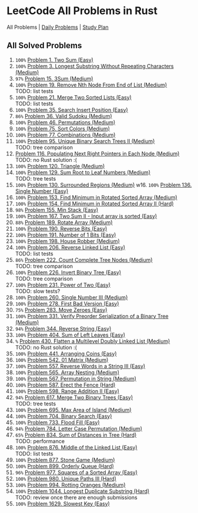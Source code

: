 LeetCode All Problems in Rust
=============================

All Problems | [Daily Problems](DAILY.md) | [Study Plan](STUDY_PLAN.md)

All Solved Problems
-------------------

1. `100%` [Problem 1. Two Sum (Easy)](problem_0001/)
2. `100%` [Problem 3. Longest Substring Without Repeating Characters (Medium)](problem_0003/)
3. `97%` [Problem 15. 3Sum (Medium)](problem_0015/)
4. `100%` [Problem 19. Remove Nth Node From End of List (Medium)](problem_0019/) \
    TODO: list tests
5. `100%` [Problem 21. Merge Two Sorted Lists (Easy)](problem_0021/) \
    TODO: list tests
6. `100%` [Problem 35. Search Insert Position (Easy)](problem_0035/)
7. `86%` [Problem 36. Valid Sudoku (Medium)](problem_0036/)
8. `100%` [Problem 46. Permutations (Medium)](problem_0046/)
9. `100%` [Problem 75. Sort Colors (Medium)](problem_0075/)
10. `100%` [Problem 77. Combinations (Medium)](problem_0077/)
11. `100%` [Problem 95. Unique Binary Search Trees II (Medium)](problem_0095/) \
    TODO: tree comparison
12. [Problem 116. Populating Next Right Pointers in Each Node (Medium)](problem_0116/) \
    TODO: no Rust solution :(
13. `100%` [Problem 120. Triangle (Medium)](problem_0120/)
14. `100%` [Problem 129. Sum Root to Leaf Numbers (Medium)](problem_0129/) \
    TODO: tree tests
15. `100%` [Problem 130. Surrounded Regions (Medium)](problem_0130/)
w16. `100%` [Problem 136. Single Number (Easy)](problem_0136/)
17. `100%` [Problem 153. Find Minimum in Rotated Sorted Array (Medium)](problem_0153/)
18. `100%` [Problem 154. Find Minimum in Rotated Sorted Array II (Hard)](problem_0154/)
19. `98%` [Problem 155. Min Stack (Easy)](problem_0155/)
20. `100%` [Problem 167. Two Sum II - Input array is sorted (Easy)](problem_0167/)
21. `88%` [Problem 189. Rotate Array (Medium)](problem_0189/)
22. `100%` [Problem 190. Reverse Bits (Easy)](problem_0190/)
23. `100%` [Problem 191. Number of 1 Bits (Easy)](problem_0191/)
24. `100%` [Problem 198. House Robber (Medium)](problem_0198/)
25. `100%` [Problem 206. Reverse Linked List (Easy)](problem_0206/) \
    TODO: list tests
26. `86%` [Problem 222. Count Complete Tree Nodes (Medium)](problem_0222/) \
    TODO: tree comparison
27. `100%` [Problem 226. Invert Binary Tree (Easy)](problem_0226/) \
    TODO: tree comparison
28. `100%` [Problem 231. Power of Two (Easy)](problem_0231/) \
    TODO: slow tests?
29. `100%` [Problem 260. Single Number III (Medium)](problem_0260/)
30. `100%` [Problem 278. First Bad Version (Easy)](problem_0278/)
31. `75%` [Problem 283. Move Zeroes (Easy)](problem_0283/)
32. `100%` [Problem 331. Verify Preorder Serialization of a Binary Tree (Medium)](problem_0331/)
33. `94%` [Problem 344. Reverse String (Easy)](problem_0344/)
34. `100%` [Problem 404. Sum of Left Leaves (Easy)](problem_0404/)
35. `%` [Problem 430. Flatten a Multilevel Doubly Linked List (Medium)](problem_0430/) \
    TODO: no Rust solution :(
36. `100%` [Problem 441. Arranging Coins (Easy)](problem_0441/)
37. `100%` [Problem 542. 01 Matrix (Medium)](problem_0542/)
38. `100%` [Problem 557. Reverse Words in a String III (Easy)](problem_0557/)
39. `100%` [Problem 565. Array Nesting (Medium)](problem_0565/)
40. `100%` [Problem 567. Permutation in String (Medium)](problem_0567/)
41. `100%` [Problem 587. Erect the Fence (Hard)](problem_0587/)
42. `100%` [Problem 598. Range Addition II (Easy)](problem_0598/)
43. `94%` [Problem 617. Merge Two Binary Trees (Easy)](problem_0617/) \
    TODO: tree tests
44. `100%` [Problem 695. Max Area of Island (Medium)](problem_0695/)
45. `100%` [Problem 704. Binary Search (Easy)](problem_0704/)
46. `100%` [Problem 733. Flood Fill (Easy)](problem_0733/)
47. `94%` [Problem 784. Letter Case Permutation (Medium)](problem_0784/)
48. `65%` [Problem 834. Sum of Distances in Tree (Hard)](problem_0834/) \
    TODO: performance
49. `100%` [Problem 876. Middle of the Linked List (Easy)](problem_0876/) \
    TODO: list tests
50. `100%` [Problem 877. Stone Game (Medium)](problem_0877/)
51. `100%` [Problem 899. Orderly Queue (Hard)](problem_0899/)
52. `96%` [Problem 977. Squares of a Sorted Array (Easy)](problem_0977/)
53. `100%` [Problem 980. Unique Paths III (Hard)](problem_0980/)
54. `100%` [Problem 994. Rotting Oranges (Medium)](problem_0994/)
55. `100%` [Problem 1044. Longest Duplicate Substring (Hard)](problem_1044/) \
    TODO: review once there are enough submissions
56. `100%` [Problem 1629. Slowest Key (Easy)](problem_1629/)
